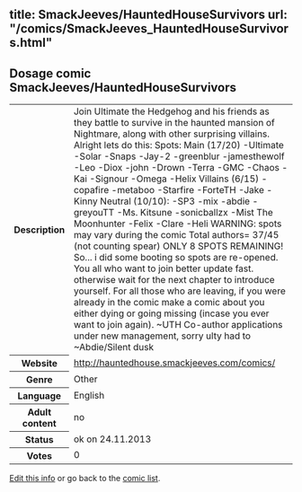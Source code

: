 title: SmackJeeves/HauntedHouseSurvivors
url: "/comics/SmackJeeves_HauntedHouseSurvivors.html"
---
Dosage comic SmackJeeves/HauntedHouseSurvivors
-----------------------------------------

<p id="msg"></p>
<script type="text/javascript">
if (window.location.search === '?edit_info_mail=sent_ok') {
  var elem = document.getElementById("msg");
  elem.innerHTML = 'Edited information sucessfully sent for review, which is usually done daily. Thanks!';
  elem.className = 'ok';
}
</script>
<table class="comicinfo">
<tr>
<th>Description</th><td>Join Ultimate the Hedgehog and his friends as they battle to survive in the haunted mansion of Nightmare, along with other surprising villains. Alright lets do this: Spots: Main (17/20) -Ultimate -Solar -Snaps -Jay-2 -greenblur -jamesthewolf -Leo -Diox -john -Drown -Terra -GMC -Chaos -Kai -Signour -Omega -Helix Villains (6/15) -copafire -metaboo -Starfire -ForteTH -Jake -Kinny Neutral (10/10): -SP3 -mix -abdie -greyouTT -Ms. Kitsune -sonicballzx -Mist The Moonhunter -Felix -Clare -Heli WARNING: spots may vary during the comic Total authors= 37/45 (not counting spear) ONLY 8 SPOTS REMAINING! So... i did some booting so spots are re-opened. You all who want to join better update fast. otherwise wait for the next chapter to introduce yourself. For all those who are leaving, if you were already in the comic make a comic about you either dying or going missing (incase you ever want to join again). ~UTH Co-author applications under new management, sorry ulty had to ~Abdie/Silent dusk</td>
</tr>
<tr>
<th>Website</th><td><a href="http://hauntedhouse.smackjeeves.com/comics/">http://hauntedhouse.smackjeeves.com/comics/</a></td>
</tr>
<tr>
<th>Genre</th><td>Other</td>
</tr>
<tr>
<th>Language</th><td>English</td>
</tr>
<tr>
<th>Adult content</th><td>no</td>
</tr>
<tr>
<th>Status</th><td>ok on 24.11.2013</td>
</tr>
<tr>
<th>Votes</th><td>0</td>
</tr>
</table>

[Edit this info](SmackJeeves_HauntedHouseSurvivors_edit.html) or go back to the [comic list](../comic-index.html).
